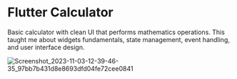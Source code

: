 # Flutter Calculator

Basic calculator with clean UI that performs mathematics operations. This taught me about widgets fundamentals, state management, event handling, and user interface design.

![Screenshot_2023-11-03-12-39-46-35_97bb7b431d8e8693dfd04fe72cee0841](https://github.com/gulfam-dev/Flutter_Calculator_App/assets/146335824/b7857200-bc23-4e5a-b6d8-75f035f5de53)


